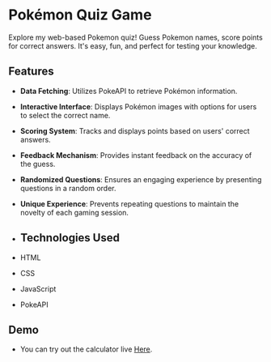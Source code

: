 # Pokémon Quiz Game

Explore my web-based Pokemon quiz! Guess Pokemon names, score points for correct answers. It's easy, fun, and perfect for testing your knowledge.

## Features

- **Data Fetching**: Utilizes PokeAPI to retrieve Pokémon information.
- **Interactive Interface**: Displays Pokémon images with options for users to select the correct name.
- **Scoring System**: Tracks and displays points based on users' correct answers.
- **Feedback Mechanism**: Provides instant feedback on the accuracy of the guess.
- **Randomized Questions**: Ensures an engaging experience by presenting questions in a random order.
- **Unique Experience**: Prevents repeating questions to maintain the novelty of each gaming session.

- ## Technologies Used
  
- HTML
- CSS
- JavaScript
- PokeAPI

## Demo

- You can try out the calculator live <a href="https://ankit6055.github.io/Pokemon_Quiz_Game/">Here</a>.
